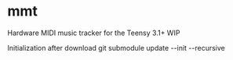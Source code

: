 # mmt

Hardware MIDI music tracker for the Teensy 3.1+
WIP


Initialization after download
git submodule update --init --recursive